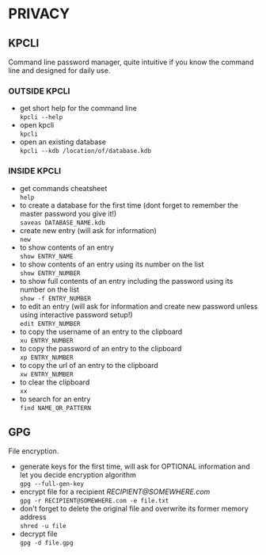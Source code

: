 # PRIVACY

## KPCLI
Command line password manager, quite intuitive if you know the command line and designed for daily use.

### OUTSIDE KPCLI
* get short help for the command line  
`kpcli --help`
* open kpcli  
`kpcli`
* open an existing database  
`kpcli --kdb /location/of/database.kdb`


### INSIDE KPCLI
* get commands cheatsheet  
`help`
* to create a database for the first time (dont forget to remember the master password you give it!)  
`saveas DATABASE_NAME.kdb`
* create new entry (will ask for information)  
`new`
* to show contents of an entry  
`show ENTRY_NAME`
* to show contents of an entry using its number on the list  
`show ENTRY_NUMBER`
* to show full contents of an entry including the password using its number on the list  
`show -f ENTRY_NUMBER`
* to edit an entry (will ask for information and create new password unless using interactive password setup!)  
`edit ENTRY_NUMBER`
* to copy the username of an entry to the clipboard  
`xu ENTRY_NUMBER`
* to copy the password of an entry to the clipboard  
`xp ENTRY_NUMBER`
* to copy the url of an entry to the clipboard  
`xw ENTRY_NUMBER`
* to clear the clipboard  
`xx`
* to search for an entry  
`find NAME_OR_PATTERN`


## GPG
File encryption.

* generate keys for the first time, will ask for OPTIONAL information and let you decide encryption algorithm  
`gpg --full-gen-key`
* encrypt file for a recipient _RECIPIENT@SOMEWHERE\.com_  
`gpg -r RECIPIENT@SOMEWHERE.com -e file.txt`
* don't forget to delete the original file and overwrite its former memory address  
`shred -u file`
* decrypt file  
`gpg -d file.gpg`
